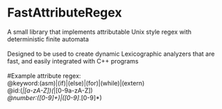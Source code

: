 # FastAttributeRegex

A small library that implements attributable Unix style regex with deterministic finite automata<br>
<br>
Designed to be used to create dynamic Lexicographic analyzers that are fast, and easily integrated with C++ programs<br>
<br>
#Example attribute regex:<br>
@keyword:(asm)|(if)|(else)|(for)|(while)|(extern)<br>
@id:(_|[a-zA-Z])(_|[0-9a-zA-Z])*<br>
@number:([0-9]+)|([0-9]*\.[0-9]*)<br>